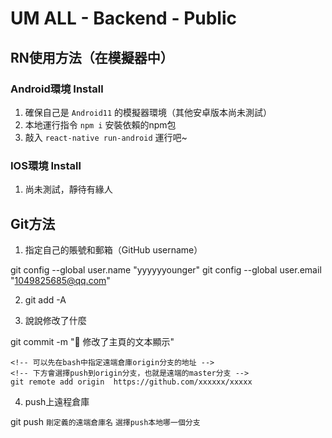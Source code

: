 # UM ALL - Backend - Public

## RN使用方法（在模擬器中）

### Android環境 Install
1. 確保自己是 `Android11` 的模擬器環境（其他安卓版本尚未測試）
2. 本地運行指令 `npm i` 安裝依賴的npm包
3. 敲入 `react-native run-android` 運行吧~


### IOS環境 Install
1. 尚未測試，靜待有緣人


## Git方法
1. 指定自己的賬號和郵箱（GitHub username）

git config --global user.name "yyyyyyounger"
git config --global user.email "1049825685@qq.com"

2. git add -A

3. 說說修改了什麼

git commit -m ":art: 修改了主頁的文本顯示"
```
<!-- 可以先在bash中指定遠端倉庫origin分支的地址 -->
<!-- 下方會選擇push到origin分支，也就是遠端的master分支 -->
git remote add origin  https://github.com/xxxxxx/xxxxx
```
4. push上遠程倉庫

git push `剛定義的遠端倉庫名` `選擇push本地哪一個分支`

